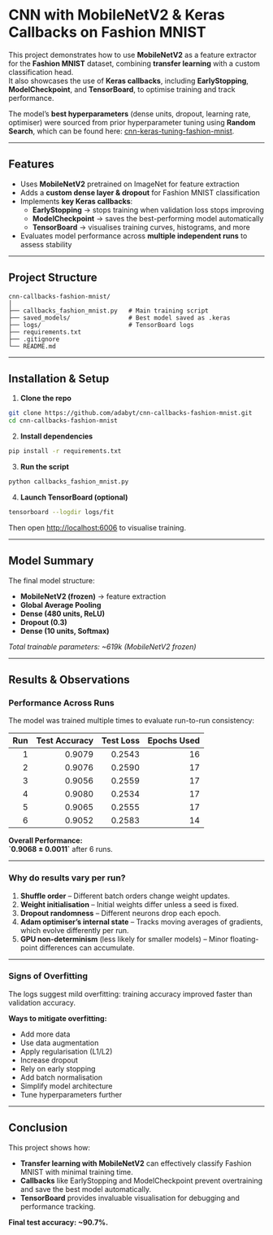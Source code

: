 # CNN with MobileNetV2 & Keras Callbacks on Fashion MNIST

This project demonstrates how to use **MobileNetV2** as a feature extractor for the **Fashion MNIST** dataset, combining **transfer learning** with a custom classification head.  
It also showcases the use of **Keras callbacks**, including **EarlyStopping**, **ModelCheckpoint**, and **TensorBoard**, to optimise training and track performance.

The model’s **best hyperparameters** (dense units, dropout, learning rate, optimiser) were sourced from prior hyperparameter tuning using **Random Search**, which can be found here: [cnn-keras-tuning-fashion-mnist](https://github.com/adabyt/cnn-keras-tuning-fashion-mnist).

---

## Features
- Uses **MobileNetV2** pretrained on ImageNet for feature extraction  
- Adds a **custom dense layer & dropout** for Fashion MNIST classification  
- Implements **key Keras callbacks**:  
  - **EarlyStopping** → stops training when validation loss stops improving  
  - **ModelCheckpoint** → saves the best-performing model automatically  
  - **TensorBoard** → visualises training curves, histograms, and more  
- Evaluates model performance across **multiple independent runs** to assess stability

---

## Project Structure
```plaintext
cnn-callbacks-fashion-mnist/
│
├── callbacks_fashion_mnist.py   # Main training script
├── saved_models/                # Best model saved as .keras
├── logs/                        # TensorBoard logs
├── requirements.txt
├── .gitignore
└── README.md
```

---

## Installation & Setup

1. **Clone the repo**
```bash
git clone https://github.com/adabyt/cnn-callbacks-fashion-mnist.git
cd cnn-callbacks-fashion-mnist
```

2. **Install dependencies**
```bash
pip install -r requirements.txt
```

3. **Run the script**
```bash
python callbacks_fashion_mnist.py
```

4. **Launch TensorBoard (optional)**
```bash
tensorboard --logdir logs/fit
```
Then open [http://localhost:6006](http://localhost:6006) to visualise training.

---

## Model Summary
The final model structure:

- **MobileNetV2 (frozen)** → feature extraction  
- **Global Average Pooling**  
- **Dense (480 units, ReLU)**  
- **Dropout (0.3)**  
- **Dense (10 units, Softmax)**  

_Total trainable parameters: ~619k (MobileNetV2 frozen)_

---

## Results & Observations

### Performance Across Runs
The model was trained multiple times to evaluate run-to-run consistency:

| Run | Test Accuracy | Test Loss | Epochs Used |
|----:|--------------:|----------:|------------:|
|  1  | 0.9079        | 0.2543    | 16          |
|  2  | 0.9076        | 0.2590    | 17          |
|  3  | 0.9056        | 0.2559    | 17          |
|  4  | 0.9080        | 0.2534    | 17          |
|  5  | 0.9065        | 0.2555    | 17          |
|  6  | 0.9052        | 0.2583    | 14          |

**Overall Performance:**  
**\`0.9068 ± 0.0011\`** after 6 runs.

---

### Why do results vary per run?

1. **Shuffle order** – Different batch orders change weight updates.  
2. **Weight initialisation** – Initial weights differ unless a seed is fixed.  
3. **Dropout randomness** – Different neurons drop each epoch.  
4. **Adam optimiser’s internal state** – Tracks moving averages of gradients, which evolve differently per run.  
5. **GPU non-determinism** (less likely for smaller models) – Minor floating-point differences can accumulate.

---

### Signs of Overfitting
The logs suggest mild overfitting: training accuracy improved faster than validation accuracy.

**Ways to mitigate overfitting:**
- Add more data  
- Use data augmentation  
- Apply regularisation (L1/L2)  
- Increase dropout  
- Rely on early stopping  
- Add batch normalisation  
- Simplify model architecture  
- Tune hyperparameters further  

---

## Conclusion

This project shows how:
- **Transfer learning with MobileNetV2** can effectively classify Fashion MNIST with minimal training time.  
- **Callbacks** like EarlyStopping and ModelCheckpoint prevent overtraining and save the best model automatically.  
- **TensorBoard** provides invaluable visualisation for debugging and performance tracking.  

**Final test accuracy: ~90.7%.**
